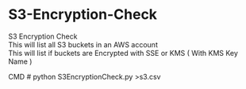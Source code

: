 # S3-Encryption-Check
S3 Encryption Check \
This will list all S3 buckets in an AWS account \
This will list if buckets are Encrypted with SSE or KMS ( With KMS Key Name ) 

CMD # python S3EncryptionCheck.py >s3.csv
